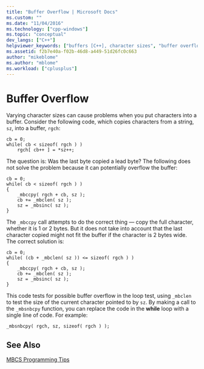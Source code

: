 ```yaml
---
title: "Buffer Overflow | Microsoft Docs"
ms.custom: ""
ms.date: "11/04/2016"
ms.technology: ["cpp-windows"]
ms.topic: "conceptual"
dev_langs: ["C++"]
helpviewer_keywords: ["buffers [C++], character sizes", "buffer overflows [C++]", "MBCS [C++], buffer overflow"]
ms.assetid: f2b7e40a-f02b-46d8-a449-51d26fc0c663
author: "mikeblome"
ms.author: "mblome"
ms.workload: ["cplusplus"]
---
```

# Buffer Overflow
Varying character sizes can cause problems when you put characters into a buffer. Consider the following code, which copies characters from a string, `sz`, into a buffer, `rgch`:  
  
```  
cb = 0;  
while( cb < sizeof( rgch ) )  
    rgch[ cb++ ] = *sz++;  
```  
  
 The question is: Was the last byte copied a lead byte? The following does not solve the problem because it can potentially overflow the buffer:  
  
```  
cb = 0;  
while( cb < sizeof( rgch ) )  
{  
    _mbccpy( rgch + cb, sz );  
    cb += _mbclen( sz );  
    sz = _mbsinc( sz );  
}  
```  
  
 The `_mbccpy` call attempts to do the correct thing — copy the full character, whether it is 1 or 2 bytes. But it does not take into account that the last character copied might not fit the buffer if the character is 2 bytes wide. The correct solution is:  
  
```  
cb = 0;  
while( (cb + _mbclen( sz )) <= sizeof( rgch ) )  
{  
    _mbccpy( rgch + cb, sz );  
    cb += _mbclen( sz );  
    sz = _mbsinc( sz );  
}  
```  
  
 This code tests for possible buffer overflow in the loop test, using `_mbclen` to test the size of the current character pointed to by `sz`. By making a call to the `_mbsnbcpy` function, you can replace the code in the **while** loop with a single line of code. For example:  
  
```  
_mbsnbcpy( rgch, sz, sizeof( rgch ) );  
```  
  
## See Also  
 [MBCS Programming Tips](../text/mbcs-programming-tips.md)